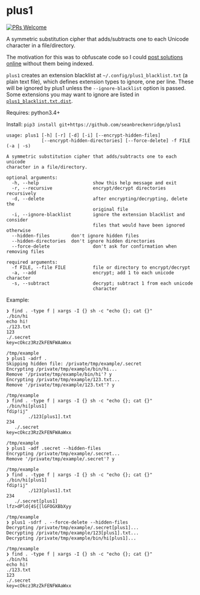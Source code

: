 # plus1

[![PRs Welcome](https://img.shields.io/badge/PRs-welcome-brightgreen.svg?style=flat-square)](http://makeapullrequest.com)

A symmetric substitution cipher that adds/subtracts one to each Unicode character in a file/directory.

The motivation for this was to obfuscate code so I could [post solutions online](https://github.com/seanbreckenridge/CS-Assignments) without them being indexed.

`plus1` creates an extension blacklist at `~/.config/plus1_blacklist.txt` (a plain text file), which defines extension types to ignore, one per line. These will be ignored by plus1 unless the `--ignore-blacklist` option is passed. Some extensions you may want to ignore are listed in [`plus1_blacklist.txt.dist`](./plus1/plus1_blacklist.txt.dist).

Requires: python3.4+

Install: `pip3 install git+https://github.com/seanbreckenridge/plus1`

```
usage: plus1 [-h] [-r] [-d] [-i] [--encrypt-hidden-files]
             [--encrypt-hidden-directories] [--force-delete] -f FILE (-a | -s)

A symmetric substitution cipher that adds/subtracts one to each unicode
character in a file/directory.

optional arguments:
  -h, --help                    show this help message and exit
  -r, --recursive               encrypt/decrypt directories recursively
  -d, --delete                  after encrypting/decrypting, delete the
                                original file
  -i, --ignore-blacklist        ignore the extension blacklist and consider
                                files that would have been ignored otherwise
  --hidden-files        don't ignore hidden files
  --hidden-directories  don't ignore hidden directories
  --force-delete                don't ask for confirmation when removing files

required arguments:
  -f FILE, --file FILE          file or directory to encrypt/decrypt
  -a, --add                     encrypt; add 1 to each unicode character
  -s, --subtract                decrypt; subtract 1 from each unicode
                                character
```

Example:

```
❯ find . -type f | xargs -I {} sh -c "echo {}; cat {}"
./bin/hi
echo hi!
./123.txt
123
./.secret
key=cOkcz3RzZkFENFWAaWxx

/tmp/example
❯ plus1 -adrf .
Skipping hidden file: /private/tmp/example/.secret
Encrypting /private/tmp/example/bin/hi...
Remove '/private/tmp/example/bin/hi'? y
Encrypting /private/tmp/example/123.txt...
Remove '/private/tmp/example/123.txt'? y

/tmp/example
❯ find . -type f | xargs -I {} sh -c "echo {}; cat {}"
./bin/hi[plus1]
fdip!ij"
        ./123[plus1].txt
234
   ./.secret
key=cOkcz3RzZkFENFWAaWxx

/tmp/example
❯ plus1 -adf .secret --hidden-files
Encrypting /private/tmp/example/.secret...
Remove '/private/tmp/example/.secret'? y

/tmp/example
❯ find . -type f | xargs -I {} sh -c "echo {}; cat {}"
./bin/hi[plus1]
fdip!ij"
        ./123[plus1].txt
234
   ./.secret[plus1]
lfz>dPld{4S{[lGFOGXBbXyy

/tmp/example
❯ plus1 -sdrf . --force-delete --hidden-files
Decrypting /private/tmp/example/.secret[plus1]...
Decrypting /private/tmp/example/123[plus1].txt...
Decrypting /private/tmp/example/bin/hi[plus1]...

/tmp/example
❯ find . -type f | xargs -I {} sh -c "echo {}; cat {}"
./bin/hi
echo hi!
./123.txt
123
./.secret
key=cOkcz3RzZkFENFWAaWxx
```
